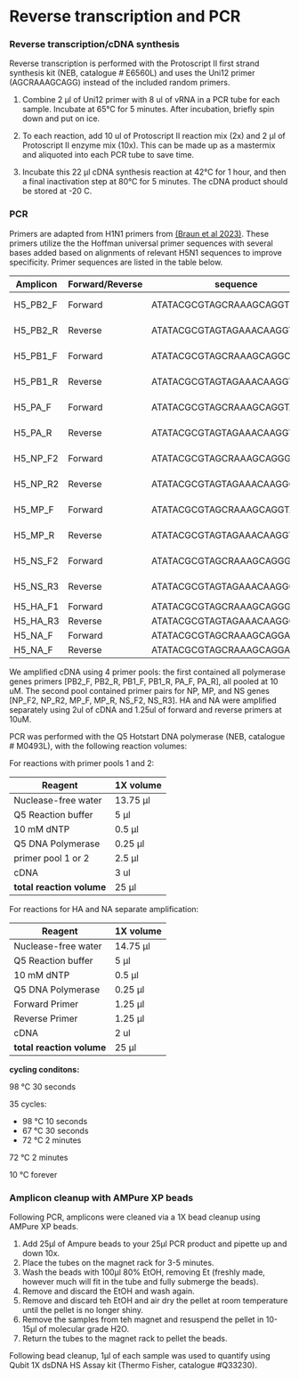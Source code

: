 # Reverse transcription and PCR


### Reverse transcription/cDNA synthesis
Reverse transcription is performed with the Protoscript II first strand synthesis kit (NEB, catalogue # E6560L) and uses the Uni12 primer (AGCRAAAGCAGG) instead of the included random primers. 

1. Combine 2 µl of Uni12 primer with 8 ul of vRNA in a PCR tube for each sample. Incubate at 65°C for 5 minutes. After incubation, briefly spin down and put on ice. 

2. To each reaction, add 10 ul of Protoscript II reaction mix (2x) and 2 µl of Protoscript II enzyme mix (10x). This can be made up as a mastermix and aliquoted into each PCR tube to save time. 

3. Incubate this 22 µl cDNA synthesis reaction at 42°C for 1 hour, and then a final inactivation step at 80°C for 5 minutes. The cDNA product should be stored at -20 C.

### PCR
Primers are adapted from H1N1 primers from [(Braun et al 2023)](https://www.ncbi.nlm.nih.gov/pmc/articles/PMC9939568/). These primers utilize the the Hoffman universal primer sequences with several bases added based on alignments of relevant H5N1 sequences to improve specificity. Primer sequences are listed in the table below. 

**Amplicon** | **Forward/Reverse** | **sequence** | **pool**
--- | --- | --- | ---
H5_PB2_F| Forward | ATATACGCGTAGCRAAAGCAGGTCAA| pool 1 
H5_PB2_R| Reverse | ATATACGCGTAGTAGAAACAAGGTCG| pool 1
H5_PB1_F| Forward | ATATACGCGTAGCRAAAGCAGGCAAA| pool 1
H5_PB1_R| Reverse | ATATACGCGTAGTAGAAACAAGGTCG| pool 1
H5_PA_F| Forward | ATATACGCGTAGCRAAAGCAGGTACT| pool 1
H5_PA_R| Reverse | ATATACGCGTAGTAGAAACAAGGTAC| pool 1
H5_NP_F2| Forward | ATATACGCGTAGCRAAAGCAGGGTAGAT| pool 2
H5_NP_R2| Reverse | ATATACGCGTAGTAGAAACAAGGGTATT| pool 2
H5_MP_F| Forward | ATATACGCGTAGCRAAAGCAGGTAGA| pool 2
H5_MP_R| Reverse | ATATACGCGTAGTAGAAACAAGGTAG| pool 2
H5_NS_F2| Forward | ATATACGCGTAGCRAAAGCAGGGTGACA| pool 2
H5_NS_R3| Reverse | ATATACGCGTAGTAGAAACAAGGGTGTT| pool 2
H5_HA_F1| Forward | ATATACGCGTAGCRAAAGCAGGGGTT| HA
H5_HA_R3| Reverse | ATATACGCGTAGTAGAAACAAGGGTG| HA
H5_NA_F| Forward | ATATACGCGTAGCRAAAGCAGGAGTT| NA
H5_NA_F| Reverse | ATATACGCGTAGCRAAAGCAGGAGTT| NA


We amplified cDNA using 4 primer pools: the first contained all polymerase genes primers [PB2_F, PB2_R, PB1_F, PB1_R, PA_F, PA_R], all pooled at 10 uM. The second pool contained primer pairs for NP, MP, and NS genes [NP_F2, NP_R2, MP_F, MP_R, NS_F2, NS_R3]. HA and NA were amplified separately using 2ul of cDNA and 1.25ul of forward and reverse primers at 10uM.

PCR was performed with the Q5 Hotstart DNA polymerase (NEB, catalogue # M0493L), with the following reaction volumes: 

For reactions with primer pools 1 and 2:

**Reagent** | **1X volume**
--- | --- 
Nuclease-free water| 13.75 µl
Q5 Reaction buffer | 5 µl
10 mM dNTP| 0.5 µl
Q5 DNA Polymerase| 0.25 µl
primer pool 1 or 2| 2.5 µl
cDNA | 3 ul
**total reaction volume** | 25 µl

For reactions for HA and NA separate amplification:

**Reagent** | **1X volume**
--- | --- 
Nuclease-free water| 14.75 µl
Q5 Reaction buffer | 5 µl
10 mM dNTP| 0.5 µl
Q5 DNA Polymerase| 0.25 µl
Forward Primer| 1.25 µl
Reverse Primer| 1.25 µl
cDNA | 2 ul
**total reaction volume** | 25 µl

**cycling conditons:**

98 °C 30 seconds

35 cycles:
* 98 °C 10 seconds
* 67 °C 30 seconds
* 72 °C 2 minutes

72 °C 2 minutes

10 °C forever


### Amplicon cleanup with AMPure XP beads
Following PCR, amplicons were cleaned via a 1X bead cleanup using AMPure XP beads.

1. Add 25µl of Ampure beads to your 25µl PCR product and pipette up and down 10x.
2. Place the tubes on the magnet rack for 3-5 minutes.
3. Wash the beads with 100µl 80% EtOH, removing Et (freshly made, however much will fit in the tube and fully submerge the beads).
4. Remove and discard the EtOH and wash again.
5. Remove and discard teh EtOH and air dry the pellet at room temperature until the pellet is no longer shiny.
6. Remove the samples from teh magnet and resuspend the pellet in 10-15µl of molecular grade H2O.
7. Return the tubes to the magnet rack to pellet the beads.

Following bead cleanup, 1µl of each sample was used to quantify using Qubit 1X dsDNA HS Assay kit (Thermo Fisher, catalogue #Q33230). 
